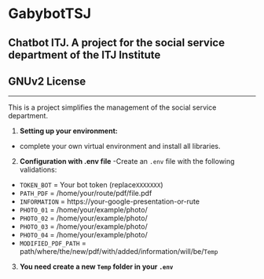 # GabybotTSJ
Chatbot ITJ. A project for the social service department of the ITJ Institute
-----------------------------
## GNUv2 License
-----------------------------
This is a project simplifies the management of the social service department. 

1. **Setting up your environment:**
- complete your own virtual environment and install all libraries.

2. **Configuration with .env file**
-Create an `.env` file with the following validations:
 - `TOKEN_BOT` = Your bot token (replace`XXXXXXX`)
 - `PATH_PDF` = /home/your/route/pdf/file.pdf
 - `INFORMATION` = https://your-google-presentation-or-rute
 - `PHOTO_01` = /home/your/example/photo/
 - `PHOTO_02` = /home/your/example/photo/
 - `PHOTO_03` = /home/your/example/photo/
 - `PHOTO_04` = /home/your/example/photo/
 - `MODIFIED_PDF_PATH` = path/where/the/new/pdf/with/added/information/will/be/`Temp`

3. **You need create a new `Temp` folder in your `.env`**
